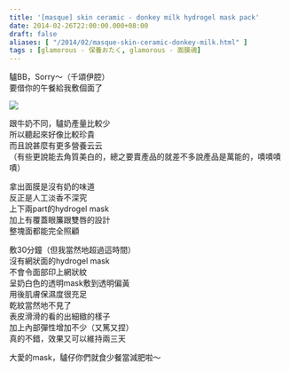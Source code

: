 ```yaml
---
title: '[masque] skin ceramic - donkey milk hydrogel mask pack'
date: 2014-02-26T22:00:00.000+08:00
draft: false
aliases: [ "/2014/02/masque-skin-ceramic-donkey-milk.html" ]
tags : [glamorous - 保養おたく, glamorous - 面膜魂]
---
```


驢BB，Sorry～（千頌伊腔）  
要借你的午餐給我敷個面了  

![](/images/skinceramic.jpg)

跟牛奶不同，驢奶產量比較少  
所以聽起來好像比較珍貴  
而且說甚麼有更多營養云云  
（有些更說能去角質美白的，總之要賣產品的就差不多說產品是萬能的，嘖嘖嘖嘖）  
  
拿出面膜是沒有奶的味道  
反正是人工淡香不深究  
上下兩part的hydrogel mask  
加上有覆蓋眼簾跟雙唇的設計  
整塊面都能完全照顧  
  
敷30分鐘（但我當然地超過這時間）  
沒有網狀面的hydrogel mask  
不會令面部印上網狀紋  
呈奶白色的透明mask敷到透明偏黃  
用後肌膚保濕度很充足  
乾紋當然地不見了  
表皮滑滑的看的出細緻的樣子  
加上內部彈性增加不少（又篤又捏）  
真的不錯，效果又可以維持兩三天  
  
大愛的mask，驢仔你們就食少餐當減肥啦～
